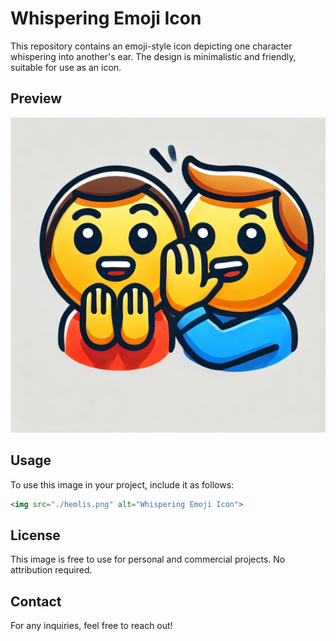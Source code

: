 # Whispering Emoji Icon

This repository contains an emoji-style icon depicting one character whispering into another's ear. The design is minimalistic and friendly, suitable for use as an icon.

## Preview

![Whispering Emoji Icon](./hemlis.png)

## Usage

To use this image in your project, include it as follows:

```html
<img src="./hemlis.png" alt="Whispering Emoji Icon">
```

## License

This image is free to use for personal and commercial projects. No attribution required.

## Contact

For any inquiries, feel free to reach out!
